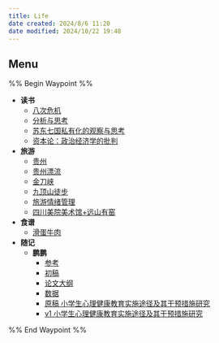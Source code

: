 ```yaml
---
title: Life
date created: 2024/8/6 11:20
date modified: 2024/10/22 19:48
---
```

## Menu

%% Begin Waypoint %%

- **读书**
	- [八次危机](./%E8%AF%BB%E4%B9%A6/%E5%85%AB%E6%AC%A1%E5%8D%B1%E6%9C%BA.md)
	- [分析与思考](./%E8%AF%BB%E4%B9%A6/%E5%88%86%E6%9E%90%E4%B8%8E%E6%80%9D%E8%80%83.md)
	- [苏东七国私有化的观察与思考](./%E8%AF%BB%E4%B9%A6/%E8%8B%8F%E4%B8%9C%E4%B8%83%E5%9B%BD%E7%A7%81%E6%9C%89%E5%8C%96%E7%9A%84%E8%A7%82%E5%AF%9F%E4%B8%8E%E6%80%9D%E8%80%83.md)
	- [资本论：政治经济学的批判](./%E8%AF%BB%E4%B9%A6/%E8%B5%84%E6%9C%AC%E8%AE%BA%EF%BC%9A%E6%94%BF%E6%B2%BB%E7%BB%8F%E6%B5%8E%E5%AD%A6%E7%9A%84%E6%89%B9%E5%88%A4.md)
- **旅游**
	- [贵州](./%E6%97%85%E6%B8%B8/%E8%B4%B5%E5%B7%9E.md)
	- [贵州漂流](./%E6%97%85%E6%B8%B8/%E8%B4%B5%E5%B7%9E%E6%BC%82%E6%B5%81.md)
	- [金刀峡](./%E6%97%85%E6%B8%B8/%E9%87%91%E5%88%80%E5%B3%A1.md)
	- [九顶山徒步](./%E6%97%85%E6%B8%B8/%E4%B9%9D%E9%A1%B6%E5%B1%B1%E5%BE%92%E6%AD%A5.md)
	- [旅游情绪管理](./%E6%97%85%E6%B8%B8/%E6%97%85%E6%B8%B8%E6%83%85%E7%BB%AA%E7%AE%A1%E7%90%86.md)
	- [四川美院美术馆+远山有窑](./%E6%97%85%E6%B8%B8/%E5%9B%9B%E5%B7%9D%E7%BE%8E%E9%99%A2%E7%BE%8E%E6%9C%AF%E9%A6%86+%E8%BF%9C%E5%B1%B1%E6%9C%89%E7%AA%91.md)
- **食谱**
	- [滑蛋牛肉](./%E9%A3%9F%E8%B0%B1/%E6%BB%91%E8%9B%8B%E7%89%9B%E8%82%89.md)
- **随记**
	- **鹏鹏**
		- [参考](./%E9%9A%8F%E8%AE%B0/%E9%B9%8F%E9%B9%8F/%E5%8F%82%E8%80%83.md)
		- [初稿](./%E9%9A%8F%E8%AE%B0/%E9%B9%8F%E9%B9%8F/%E5%88%9D%E7%A8%BF.md)
		- [论文大纲](./%E9%9A%8F%E8%AE%B0/%E9%B9%8F%E9%B9%8F/%E8%AE%BA%E6%96%87%E5%A4%A7%E7%BA%B2.md)
		- [数据](./%E9%9A%8F%E8%AE%B0/%E9%B9%8F%E9%B9%8F/%E6%95%B0%E6%8D%AE.md)
		- [原稿 小学生心理健康教育实施途径及其干预措施研究](./%E9%9A%8F%E8%AE%B0/%E9%B9%8F%E9%B9%8F/%E5%8E%9F%E7%A8%BF%20%E5%B0%8F%E5%AD%A6%E7%94%9F%E5%BF%83%E7%90%86%E5%81%A5%E5%BA%B7%E6%95%99%E8%82%B2%E5%AE%9E%E6%96%BD%E9%80%94%E5%BE%84%E5%8F%8A%E5%85%B6%E5%B9%B2%E9%A2%84%E6%8E%AA%E6%96%BD%E7%A0%94%E7%A9%B6.md)
		- [v1 小学生心理健康教育实施途径及其干预措施研究](./%E9%9A%8F%E8%AE%B0/%E9%B9%8F%E9%B9%8F/v1%20%E5%B0%8F%E5%AD%A6%E7%94%9F%E5%BF%83%E7%90%86%E5%81%A5%E5%BA%B7%E6%95%99%E8%82%B2%E5%AE%9E%E6%96%BD%E9%80%94%E5%BE%84%E5%8F%8A%E5%85%B6%E5%B9%B2%E9%A2%84%E6%8E%AA%E6%96%BD%E7%A0%94%E7%A9%B6.md)

%% End Waypoint %%